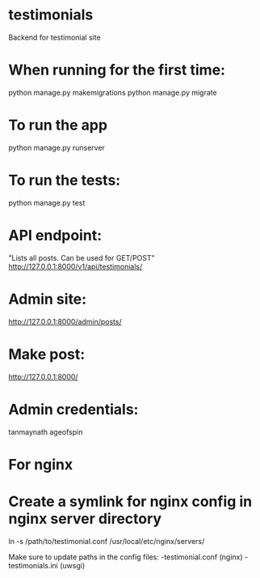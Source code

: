 # testimonials
Backend for testimonial site

# When running for the first time:
python manage.py makemigrations
python manage.py migrate

# To run the app
python manage.py runserver

# To run the tests:
python manage.py test

# API endpoint:
"Lists all posts. Can be used for GET/POST"
http://127.0.0.1:8000/v1/api/testimonials/

# Admin site:
http://127.0.0.1:8000/admin/posts/

# Make post:
http://127.0.0.1:8000/

# Admin credentials:
tanmaynath
ageofspin



# For nginx 

# Create a symlink for nginx config in nginx server directory
ln -s /path/to/testimonial.conf /usr/local/etc/nginx/servers/

Make sure to update paths in the config files:
-testimonial.conf (nginx)
-testimonials.ini (uwsgi)
